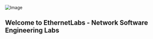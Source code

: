 ![Image](https://github.com/weqaar/ethernetlabs.github.io/blob/master/images/logo.png)


##   Welcome to **EthernetLabs - Network Software Engineering Labs**

